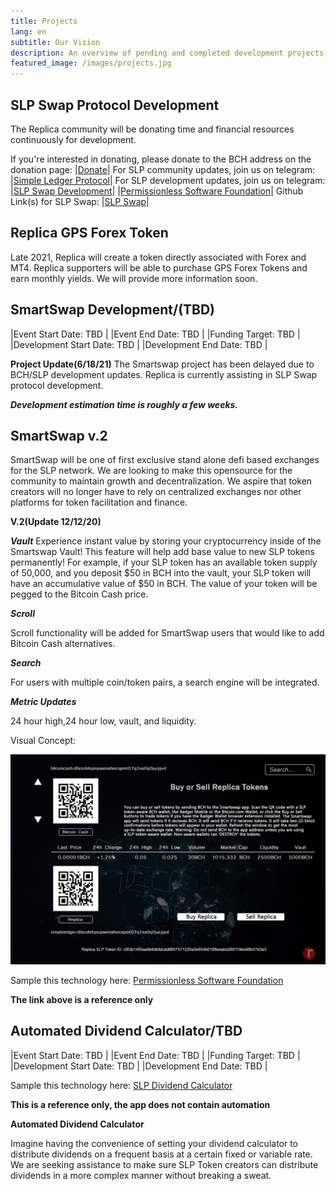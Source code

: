 ```yaml
---
title: Projects
lang: en
subtitle: Our Vision
description: An overview of pending and completed development projects. 
featured_image: /images/projects.jpg
---
```



## SLP Swap Protocol Development

The Replica community will be donating time and financial resources continuously for development. 

If you're interested in donating, please donate to the BCH address on the donation page: |[Donate](https://replica-eco.net/mis/demo-post)|
For SLP community updates, join us on telegram: |[Simple Ledger Protocol](https://t.me/simpleledger)|
For SLP development updates, join us on telegram: |[SLP Swap Development](https://t.me/slpost)|
                                                   |[Permissionless Software Foundation](https://t.me/permissionless_software)|
Github Link(s) for SLP Swap: |[SLP Swap](https://github.com/vinarmani/slpswap-client)|



## Replica GPS Forex Token

Late 2021, Replica will create a token directly associated with Forex and MT4. Replica supporters will be able to purchase GPS Forex Tokens and earn monthly yields.
We will provide more information soon.



## SmartSwap Development/(TBD)

|Event Start Date: TBD |
|Event End Date: TBD  |
|Funding Target: TBD   | 
|Development Start Date: TBD       |
|Development End Date: TBD         |

**Project Update(6/18/21)**
The Smartswap project has been delayed due to BCH/SLP development updates. Replica is currently assisting in SLP Swap protocol development.

***Development estimation time is roughly a few weeks.*** 

## **SmartSwap v.2**

SmartSwap will be one of first exclusive stand alone defi based exchanges for the SLP network. We are looking to make this opensource for the community to maintain growth and decentralization. We aspire that token creators will no longer have to rely on centralized exchanges nor other platforms for token facilitation and finance. 

**V.2(Update 12/12/20)**

***Vault***
Experience instant value by storing your cryptocurrency inside of the Smartswap Vault! This feature will help add base value to new SLP tokens permanently! For example, if your SLP token has an available token supply of 50,000, and you deposit $50 in BCH into the vault, your SLP token will have an accumulative value of $50 in BCH. The value of your token will be pegged to the Bitcoin Cash price. 

***Scroll***

Scroll functionality will be added for SmartSwap users that would like to add Bitcoin Cash alternatives.

***Search***

For users with multiple coin/token pairs, a search engine will be integrated. 

***Metric Updates***

24 hour high,24 hour low, vault, and liquidity. 

Visual Concept:

![](../images/SmartSwapv2.jpeg)

Sample this technology here: [Permissionless Software Foundation](https://psfoundation.cash/)

**The link above is a reference only**

## Automated Dividend Calculator/TBD

|Event Start Date: TBD |
|Event End Date: TBD  |
|Funding Target: TBD   | 
|Development Start Date: TBD       |
|Development End Date: TBD         |

Sample this technology here: [SLP Dividend Calculator](https://tools.bitcoin.com/slp-dividend-calculator/)

**This is a reference only, the app does not contain automation**

**Automated Dividend Calculator**

Imagine having the convenience of setting your dividend calculator to distribute dividends on a frequent basis at a certain fixed or variable rate. We are seeking assistance to make sure SLP Token creators can distribute dividends in a more complex manner without breaking a sweat. 
